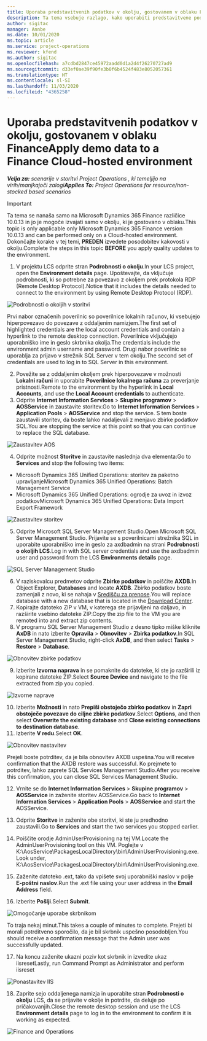 ```yaml
---
title: Uporaba predstavitvenih podatkov v okolju, gostovanem v oblaku Finance
description: Ta tema vsebuje razlago, kako uporabiti predstavitvene podatke iz storitve Project Operations v okolju Dynamics 365 Finance v oblaku.
author: sigitac
manager: Annbe
ms.date: 10/01/2020
ms.topic: article
ms.service: project-operations
ms.reviewer: kfend
ms.author: sigitac
ms.openlocfilehash: a7cdbd2847ce45972aadd0d1a2d4f26270727ad9
ms.sourcegitcommit: d33ef0ae39f90fe3b0f6b4524f483e8052057361
ms.translationtype: HT
ms.contentlocale: sl-SI
ms.lasthandoff: 11/03/2020
ms.locfileid: "4365258"
---
```

# <a name="apply-demo-data-to-a-finance-cloud-hosted-environment"></a><span data-ttu-id="b75ae-103">Uporaba predstavitvenih podatkov v okolju, gostovanem v oblaku Finance</span><span class="sxs-lookup"><span data-stu-id="b75ae-103">Apply demo data to a Finance Cloud-hosted environment</span></span>

<span data-ttu-id="b75ae-104">_**Velja za:** scenarije v storitvi Project Operations , ki temeljijo na virih/manjkajoči zalogi_</span><span class="sxs-lookup"><span data-stu-id="b75ae-104">_**Applies To:** Project Operations for resource/non-stocked based scenarios_</span></span>

> [!IMPORTANT]
> <span data-ttu-id="b75ae-105">Ta tema se nanaša samo na Microsoft Dynamics 365 Finance različice 10.0.13 in jo je mogoče izvajati samo v okolju, ki je gostovano v oblaku.</span><span class="sxs-lookup"><span data-stu-id="b75ae-105">This topic is only applicable only Microsoft Dynamics 365 Finance version 10.0.13 and can be performed only on a Cloud-hosted environment.</span></span> <span data-ttu-id="b75ae-106">Dokončajte korake v tej temi, **PREDEN** izvedete posodobitev kakovosti v okolju.</span><span class="sxs-lookup"><span data-stu-id="b75ae-106">Complete the steps in this topic **BEFORE** you apply quality updates to the environment.</span></span>

1. <span data-ttu-id="b75ae-107">V projektu LCS odprite stran **Podrobnosti o okolju**.</span><span class="sxs-lookup"><span data-stu-id="b75ae-107">In your LCS project, open the **Environment details** page.</span></span> <span data-ttu-id="b75ae-108">Upoštevajte, da vključuje podrobnosti, ki so potrebne za povezavo z okoljem prek protokola RDP (Remote Desktop Protocol).</span><span class="sxs-lookup"><span data-stu-id="b75ae-108">Notice that it includes the details needed to connect to the environment by using Remote Desktop Protocol (RDP).</span></span>

![Podrobnosti o okoljih v storitvi ](./media/1EnvironmentDetails.png)

<span data-ttu-id="b75ae-110">Prvi nabor označenih poverilnic so poverilnice lokalnih računov, ki vsebujejo hiperpovezavo do povezave z oddaljenim namizjem.</span><span class="sxs-lookup"><span data-stu-id="b75ae-110">The first set of highlighted credentials are the local account credentials and contain a hyperlink to the remote desktop connection.</span></span> <span data-ttu-id="b75ae-111">Poverilnice vključujejo uporabniško ime in geslo skrbnika okolja.</span><span class="sxs-lookup"><span data-stu-id="b75ae-111">The credentials include the environment admin username and password.</span></span> <span data-ttu-id="b75ae-112">Drugi nabor poverilnic se uporablja za prijavo v strežnik SQL Server v tem okolju.</span><span class="sxs-lookup"><span data-stu-id="b75ae-112">The second set of credentials are used to log in to SQL Server in this environment.</span></span>

2. <span data-ttu-id="b75ae-113">Povežite se z oddaljenim okoljem prek hiperpovezave v možnosti **Lokalni računi** in uporabite **Poverilnice lokalnega računa** za preverjanje pristnosti.</span><span class="sxs-lookup"><span data-stu-id="b75ae-113">Remote to the environment by the hyperlink in **Local Accounts**, and use the **Local Account credentials** to authenticate.</span></span>
3. <span data-ttu-id="b75ae-114">Odprite **Internet Information Services** > **Skupine programov** > **AOSService** in zaustavite storitev.</span><span class="sxs-lookup"><span data-stu-id="b75ae-114">Go to **Internet Information Services** > **Application Pools** > **AOSService** and stop the service.</span></span> <span data-ttu-id="b75ae-115">S tem boste zaustavili storitev, da boste lahko nadaljevali z menjavo zbirke podatkov SQL.</span><span class="sxs-lookup"><span data-stu-id="b75ae-115">You are stopping the service at this point so that you can continue to replace the SQL database.</span></span>

![Zaustavitev AOS](./media/2StopAOS.png)

4. <span data-ttu-id="b75ae-117">Odprite možnost **Storitve** in zaustavite naslednja dva elementa:</span><span class="sxs-lookup"><span data-stu-id="b75ae-117">Go to **Services** and stop the following two items:</span></span>

- <span data-ttu-id="b75ae-118">Microsoft Dynamics 365 Unified Operations: storitev za paketno upravljanje</span><span class="sxs-lookup"><span data-stu-id="b75ae-118">Microsoft Dynamics 365 Unified Operations: Batch Management Service</span></span>
- <span data-ttu-id="b75ae-119">Microsoft Dynamics 365 Unified Operations: ogrodje za uvoz in izvoz podatkov</span><span class="sxs-lookup"><span data-stu-id="b75ae-119">Microsoft Dynamics 365 Unified Operations: Data Import Export Framework</span></span>

![Zaustavitev storitev](./media/3StopServices.png)

5. <span data-ttu-id="b75ae-121">Odprite Microsoft SQL Server Management Studio.</span><span class="sxs-lookup"><span data-stu-id="b75ae-121">Open Microsoft SQL Server Management Studio.</span></span> <span data-ttu-id="b75ae-122">Prijavite se s poverilnicami strežnika SQL in uporabite uporabniško ime in geslo za axdbadmin na strani **Podrobnosti o okoljih LCS**.</span><span class="sxs-lookup"><span data-stu-id="b75ae-122">Log in with SQL server credentials and use the axdbadmin user and password from the LCS **Environments details** page.</span></span>

![SQL Server Management Studio](./media/4SSMS.png)

6. <span data-ttu-id="b75ae-124">V raziskovalcu predmetov odprite **Zbirke podatkov** in poiščite **AXDB**.</span><span class="sxs-lookup"><span data-stu-id="b75ae-124">In Object Explorer, **Databases** and locate **AXDB**.</span></span> <span data-ttu-id="b75ae-125">Zbirko podatkov boste zamenjali z novo, ki se nahaja v [Središču za prenose](https://download.microsoft.com/download/1/a/3/1a314bd2-b082-4a87-abdc-1ba26c92b63d/ProjOpsDemoDataFOGARelease.zip).</span><span class="sxs-lookup"><span data-stu-id="b75ae-125">You will replace database with a new database that is located in the [Download Center](https://download.microsoft.com/download/1/a/3/1a314bd2-b082-4a87-abdc-1ba26c92b63d/ProjOpsDemoDataFOGARelease.zip).</span></span> 
7. <span data-ttu-id="b75ae-126">Kopirajte datoteko ZIP v VM, v katerega ste prijavljeni na daljavo, in razširite vsebino datoteke ZIP.</span><span class="sxs-lookup"><span data-stu-id="b75ae-126">Copy the zip file to the VM you are remoted into and extract zip contents.</span></span>
8. <span data-ttu-id="b75ae-127">V programu SQL Server Management Studio z desno tipko miške kliknite **AxDB** in nato izberite **Opravila** > **Obnovitev** > **Zbirka podatkov**.</span><span class="sxs-lookup"><span data-stu-id="b75ae-127">In SQL Server Management Studio, right-click **AxDB**, and then select **Tasks** > **Restore** > **Database**.</span></span>

![Obnovitev zbirke podatkov](./media/5RestoreDatabase.png)

9. <span data-ttu-id="b75ae-129">Izberite **Izvorna naprava** in se pomaknite do datoteke, ki ste jo razširili iz kopirane datoteke ZIP.</span><span class="sxs-lookup"><span data-stu-id="b75ae-129">Select **Source Device** and navigate to the file extracted from zip you copied.</span></span>

![Izvorne naprave](./media/6SourceDevice.png)

10. <span data-ttu-id="b75ae-131">Izberite **Možnosti** in nato **Prepiši obstoječo zbirko podatkov** in **Zapri obstoječe povezave do ciljne zbirke podatkov**.</span><span class="sxs-lookup"><span data-stu-id="b75ae-131">Select **Options**, and then select **Overwrite the existing database** and **Close existing connections to destination database**.</span></span> 
11. <span data-ttu-id="b75ae-132">Izberite **V redu**.</span><span class="sxs-lookup"><span data-stu-id="b75ae-132">Select **OK**.</span></span>

![Obnovitev nastavitev](./media/7RestoreSetting.png)

<span data-ttu-id="b75ae-134">Prejeli boste potrditev, da je bila obnovitev AXDB uspešna.</span><span class="sxs-lookup"><span data-stu-id="b75ae-134">You will receive confirmation that the AXDB restore was successful.</span></span> <span data-ttu-id="b75ae-135">Ko prejmete to potrditev, lahko zaprete SQL Services Management Studio.</span><span class="sxs-lookup"><span data-stu-id="b75ae-135">After you receive this confirmation, you can close SQL Services Management Studio.</span></span>

12. <span data-ttu-id="b75ae-136">Vrnite se do **Internet Information Services** > **Skupine programov** > **AOSService** in zaženite storitev AOSService.</span><span class="sxs-lookup"><span data-stu-id="b75ae-136">Go back to **Internet Information Services** > **Application Pools** > **AOSService** and start the AOSService.</span></span>
13. <span data-ttu-id="b75ae-137">Odprite **Storitve** in zaženite obe storitvi, ki ste ju predhodno zaustavili.</span><span class="sxs-lookup"><span data-stu-id="b75ae-137">Go to **Services** and start the two services you stopped earlier.</span></span>

14. <span data-ttu-id="b75ae-138">Poiščite orodje AdminUserProvisioning na tej VM.</span><span class="sxs-lookup"><span data-stu-id="b75ae-138">Locate the AdminUserProvisioning tool on this VM.</span></span> <span data-ttu-id="b75ae-139">Poglejte v K:\AosService\PackagesLocalDirectory\bin\AdminUserProvisioning.exe.</span><span class="sxs-lookup"><span data-stu-id="b75ae-139">Look under, K:\AosService\PackagesLocalDirectory\bin\AdminUserProvisioning.exe.</span></span>
15. <span data-ttu-id="b75ae-140">Zaženite datoteko .ext, tako da vpišete svoj uporabniški naslov v polje **E-poštni naslov**.</span><span class="sxs-lookup"><span data-stu-id="b75ae-140">Run the .ext file using your user address in the **Email Address** field.</span></span> 
16. <span data-ttu-id="b75ae-141">Izberite **Pošlji**.</span><span class="sxs-lookup"><span data-stu-id="b75ae-141">Select **Submit**.</span></span>

![Omogočanje uporabe skrbnikom](./media/8AdminUserProvisioning.png)

<span data-ttu-id="b75ae-143">To traja nekaj minut.</span><span class="sxs-lookup"><span data-stu-id="b75ae-143">This takes a couple of minutes to complete.</span></span> <span data-ttu-id="b75ae-144">Prejeti bi morali potrditveno sporočilo, da je bil skrbnik uspešno posodobljen.</span><span class="sxs-lookup"><span data-stu-id="b75ae-144">You should receive a confirmation message that the Admin user was successfully updated.</span></span>

17. <span data-ttu-id="b75ae-145">Na koncu zaženite ukazni poziv kot skrbnik in izvedite ukaz iisreset</span><span class="sxs-lookup"><span data-stu-id="b75ae-145">Lastly, run Command Prompt as Administrator and perform iisreset</span></span>

![Ponastavitev IIS](./media/9IISReset.png)

18. <span data-ttu-id="b75ae-147">Zaprite sejo oddaljenega namizja in uporabite stran **Podrobnosti o okolju** LCS, da se prijavite v okolje in potrdite, da deluje po pričakovanjih.</span><span class="sxs-lookup"><span data-stu-id="b75ae-147">Close the remote desktop session and use the LCS **Environment details** page to log in to the environment to confirm it is working as expected.</span></span>

![Finance and Operations](./media/10FinanceAndOperations.png)

